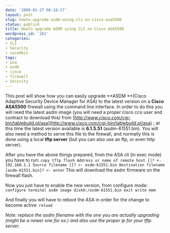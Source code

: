 ```yaml
---
date: '2009-01-27 06:18:17'
layout: post
slug: howto-upgrade-asdm-using-cli-on-cisco-asa5500
status: publish
title: HowTo upgrade ASDM using CLI on Cisco ASA5500
wordpress_id: '261'
categories:
- CLI
- Security
- sysadmin
tags:
- asa
- asdm
- cisco
- firewall
- Security
---
```


This post will show how you can easily upgrade **ASDM **(Cisco Adaptive Security Device Manager for ASA) to the latest version on a **Cisco ASA5500** firewall using the command line interface. In order to do this you will need the latest asdm image (you will need a proper cisco cco user and contract to download this) from [http://www.cisco.com/cgi-bin/tablebuild.pl/asa](http://www.cisco.com/cgi-bin/tablebuild.pl/asa) ; at this time the latest version available is **6.1.5.51** (asdm-61551.bin). You will also need a method to serve this file to the firewall, and normally this is done using a local **tftp server** (but you can also use an ftp, or even http server).

After you have the above things prepared, from the ASA cli (in exec mode) you have to run:
`copy tftp flash
Address or name of remote host []? <- 192.168.1.1
Source filename []? <- asdm-61551.bin
Destination filename [asdm-61551.bin]? <- enter`
This will download the asdm firmware on the firewall flash.

Now you just have to enable the new version, from configure mode:
`configure terminal
asdm image disk0:/asdm-61551.bin
exit
write mem`

And finally you will have to reboot the ASA in order for the change to become active:
`reload`

_Note: replace the asdm filename with the one you are actually upgrading (might be a newer one for ex.) and also use the proper ip for your tftp server._
